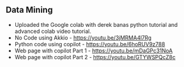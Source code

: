 ## Data Mining

- Uploaded the Google colab with derek banas python tutorial and advanced colab video tutorial.
- No Code using Akkio - https://youtu.be/3jMRMA4l7Rg  
- Python code using copilot - https://youtu.be/6hoRUV9z788  
- Web page with copilot Part 1 - https://youtu.be/mDaGPc31NoA 
- Web page with copilot Part 2 - https://youtu.be/GTYWSPQcZ8c 




